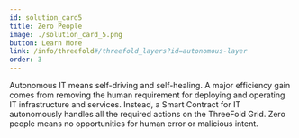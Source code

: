```yaml
---
id: solution_card5
title: Zero People
image: ./solution_card_5.png
button: Learn More
link: /info/threefold#/threefold_layers?id=autonomous-layer
order: 3
---
```


Autonomous IT means self-driving and self-healing. A major efficiency gain comes from removing the human requirement for deploying and operating IT infrastructure and services. Instead, a Smart Contract for IT autonomously handles all the required actions on the ThreeFold Grid. Zero people means no opportunities for human error or malicious intent.
